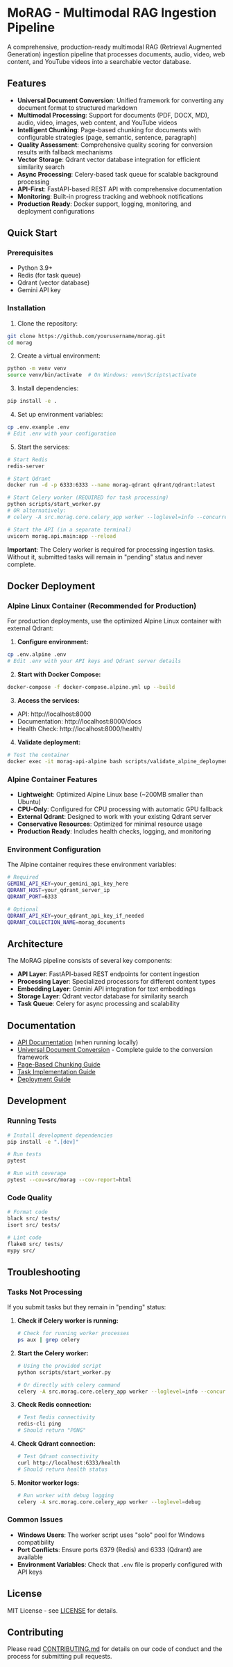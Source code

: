 # MoRAG - Multimodal RAG Ingestion Pipeline

A comprehensive, production-ready multimodal RAG (Retrieval Augmented Generation) ingestion pipeline that processes documents, audio, video, web content, and YouTube videos into a searchable vector database.

## Features

- **Universal Document Conversion**: Unified framework for converting any document format to structured markdown
- **Multimodal Processing**: Support for documents (PDF, DOCX, MD), audio, video, images, web content, and YouTube videos
- **Intelligent Chunking**: Page-based chunking for documents with configurable strategies (page, semantic, sentence, paragraph)
- **Quality Assessment**: Comprehensive quality scoring for conversion results with fallback mechanisms
- **Vector Storage**: Qdrant vector database integration for efficient similarity search
- **Async Processing**: Celery-based task queue for scalable background processing
- **API-First**: FastAPI-based REST API with comprehensive documentation
- **Monitoring**: Built-in progress tracking and webhook notifications
- **Production Ready**: Docker support, logging, monitoring, and deployment configurations

## Quick Start

### Prerequisites

- Python 3.9+
- Redis (for task queue)
- Qdrant (vector database)
- Gemini API key

### Installation

1. Clone the repository:
```bash
git clone https://github.com/yourusername/morag.git
cd morag
```

2. Create a virtual environment:
```bash
python -m venv venv
source venv/bin/activate  # On Windows: venv\Scripts\activate
```

3. Install dependencies:
```bash
pip install -e .
```

4. Set up environment variables:
```bash
cp .env.example .env
# Edit .env with your configuration
```

5. Start the services:
```bash
# Start Redis
redis-server

# Start Qdrant
docker run -d -p 6333:6333 --name morag-qdrant qdrant/qdrant:latest

# Start Celery worker (REQUIRED for task processing)
python scripts/start_worker.py
# OR alternatively:
# celery -A src.morag.core.celery_app worker --loglevel=info --concurrency=4

# Start the API (in a separate terminal)
uvicorn morag.api.main:app --reload
```

**Important**: The Celery worker is required for processing ingestion tasks. Without it, submitted tasks will remain in "pending" status and never complete.

## Docker Deployment

### Alpine Linux Container (Recommended for Production)

For production deployments, use the optimized Alpine Linux container with external Qdrant:

1. **Configure environment:**
```bash
cp .env.alpine .env
# Edit .env with your API keys and Qdrant server details
```

2. **Start with Docker Compose:**
```bash
docker-compose -f docker-compose.alpine.yml up --build
```

3. **Access the services:**
- API: http://localhost:8000
- Documentation: http://localhost:8000/docs
- Health Check: http://localhost:8000/health/

4. **Validate deployment:**
```bash
# Test the container
docker exec -it morag-api-alpine bash scripts/validate_alpine_deployment.sh
```

### Alpine Container Features

- **Lightweight**: Optimized Alpine Linux base (~200MB smaller than Ubuntu)
- **CPU-Only**: Configured for CPU processing with automatic GPU fallback
- **External Qdrant**: Designed to work with your existing Qdrant server
- **Conservative Resources**: Optimized for minimal resource usage
- **Production Ready**: Includes health checks, logging, and monitoring

### Environment Configuration

The Alpine container requires these environment variables:

```bash
# Required
GEMINI_API_KEY=your_gemini_api_key_here
QDRANT_HOST=your_qdrant_server_ip
QDRANT_PORT=6333

# Optional
QDRANT_API_KEY=your_qdrant_api_key_if_needed
QDRANT_COLLECTION_NAME=morag_documents
```

## Architecture

The MoRAG pipeline consists of several key components:

- **API Layer**: FastAPI-based REST endpoints for content ingestion
- **Processing Layer**: Specialized processors for different content types
- **Embedding Layer**: Gemini API integration for text embeddings
- **Storage Layer**: Qdrant vector database for similarity search
- **Task Queue**: Celery for async processing and scalability

## Documentation

- [API Documentation](http://localhost:8000/docs) (when running locally)
- [Universal Document Conversion](docs/UNIVERSAL_DOCUMENT_CONVERSION.md) - Complete guide to the conversion framework
- [Page-Based Chunking Guide](docs/page-based-chunking.md)
- [Task Implementation Guide](tasks/README.md)
- [Deployment Guide](docs/deployment.md)

## Development

### Running Tests

```bash
# Install development dependencies
pip install -e ".[dev]"

# Run tests
pytest

# Run with coverage
pytest --cov=src/morag --cov-report=html
```

### Code Quality

```bash
# Format code
black src/ tests/
isort src/ tests/

# Lint code
flake8 src/ tests/
mypy src/
```

## Troubleshooting

### Tasks Not Processing

If you submit tasks but they remain in "pending" status:

1. **Check if Celery worker is running:**
   ```bash
   # Check for running worker processes
   ps aux | grep celery
   ```

2. **Start the Celery worker:**
   ```bash
   # Using the provided script
   python scripts/start_worker.py

   # Or directly with celery command
   celery -A src.morag.core.celery_app worker --loglevel=info --concurrency=4
   ```

3. **Check Redis connection:**
   ```bash
   # Test Redis connectivity
   redis-cli ping
   # Should return "PONG"
   ```

4. **Check Qdrant connection:**
   ```bash
   # Test Qdrant connectivity
   curl http://localhost:6333/health
   # Should return health status
   ```

5. **Monitor worker logs:**
   ```bash
   # Run worker with debug logging
   celery -A src.morag.core.celery_app worker --loglevel=debug
   ```

### Common Issues

- **Windows Users**: The worker script uses "solo" pool for Windows compatibility
- **Port Conflicts**: Ensure ports 6379 (Redis) and 6333 (Qdrant) are available
- **Environment Variables**: Check that `.env` file is properly configured with API keys

## License

MIT License - see [LICENSE](LICENSE) for details.

## Contributing

Please read [CONTRIBUTING.md](CONTRIBUTING.md) for details on our code of conduct and the process for submitting pull requests.
